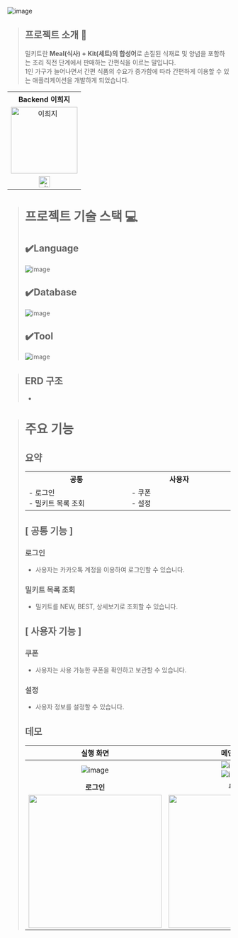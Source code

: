 ![image](https://github.com/heeji-lee/Mealkit/assets/73567158/13449f20-8e28-4556-82c6-46f9d367bd27)
>## 프로젝트 소개 📝
>밀키트란 <b>Meal(식사) + Kit(세트)의 합성어</b>로 손질된 식재료 및 양념을 포함하는 조리 직전 단계에서 판매하는 간편식을 이르는 말입니다.</br>
>1인 가구가 늘어나면서 간편 식품의 수요가 증가함에 따라 간편하게 이용할 수 있는 애플리케이션을 개발하게 되었습니다.

<table>
  <tr>
   <th>
    Backend 이희지
   </th>
  </tr>
  <tr>
    <td align="center">
        <img src="https://avatars.githubusercontent.com/u/73567158?v=4" width=150px alt="이희지"> 
        <br/>
    </td>
  </tr>
  <tr>
    <td align="center" class="희지">
        <a href="https://github.com/heeji-lee"><img alt="github-link" height="25" src="https://img.shields.io/badge/GitHub-181717?style=flat-square&logo=GitHub&logoColor=white"/></a>
   </td>
  </tr>
</table>

># 프로젝트 기술 스택 💻
>## ✔️Language
>![image](https://github.com/heeji-lee/Mealkit/assets/73567158/dcbc7470-728e-4615-b6e7-d16b6c38f98a)
>## ✔️Database
>![image](https://github.com/heeji-lee/Mealkit/assets/73567158/fff8313e-db8c-4fa3-8a15-6c303dd3a7ef)
>## ✔️Tool
>![image](https://github.com/heeji-lee/Mealkit/assets/73567158/1cf0f658-2843-40ce-bb5b-781c60c27390)


>## ERD 구조
>-

># 주요 기능
>## 요약
><table>
  <tr>
   <th>
    공통
   </th>
   <th>
    사용자
   </th>
  </tr>
  <tr>
   <td align="left" width="300px" class="공통">
    - 로그인</br>
    - 밀키트 목록 조회
   </td>
   <td align="left" width="300px" class="사용자">
    - 쿠폰</br>
    - 설정
   </td>
  </tr>
</table>

## [ 공통 기능 ]

### 로그인
- 사용자는 카카오톡 계정을 이용하여 로그인할 수 있습니다.
### 밀키트 목록 조회
- 밀키트를 NEW, BEST, 상세보기로 조회할 수 있습니다.

## [ 사용자 기능 ]

### 쿠폰
- 사용자는 사용 가능한 쿠폰을 확인하고 보관할 수 있습니다.
### 설정
- 사용자 정보를 설정할 수 있습니다.

## 데모
|실행 화면|메인 화면|밀키트 자세히 보기|
|:--------:|:-------:|:-------:|
|![image](https://user-images.githubusercontent.com/73567158/228308254-6fe004b3-545e-426f-a7ca-d7e380d7867c.png)|![image](https://user-images.githubusercontent.com/73567158/228308293-e59a6fc5-3106-4c34-8425-20c9325632ee.png)</br>![image](https://user-images.githubusercontent.com/73567158/228308333-9916e752-d85b-427f-a763-525d8904661f.png)|![image](https://user-images.githubusercontent.com/73567158/228308347-4f0c630c-cf9f-4717-b020-0af82be56cc6.png)|
|**로그인**|**쿠폰**|**설정**|
|<img src="https://github.com/heeji-lee/Mealkit/assets/73567158/da8acf6c-a78b-43c9-8a2d-c1896b05d4d4" width="300" heigth="600" />|<img src="https://github.com/heeji-lee/Mealkit/assets/73567158/37c3136b-6c14-471b-9b93-143d6c54c89b" width="300" heigth="600" />|<img src="https://github.com/heeji-lee/Mealkit/assets/73567158/6e3f8697-e144-4c98-9c7e-46ffd1f2653c" width="300" heigth="600" />|

